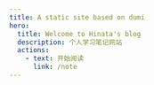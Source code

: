 ```yaml
---
title: A static site based on dumi
hero:
  title: Welcome to Hinata's blog
  description: 个人学习笔记网站
  actions:
    - text: 开始阅读
      link: /note
---
```

